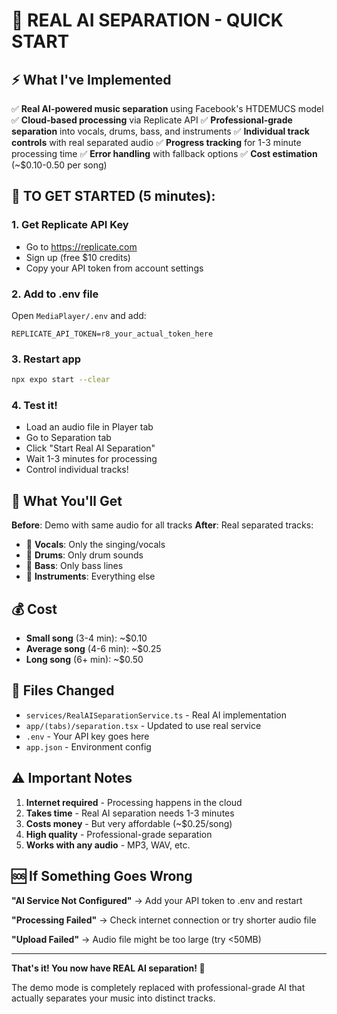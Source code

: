 # 🎵 REAL AI SEPARATION - QUICK START

## ⚡ What I've Implemented

✅ **Real AI-powered music separation** using Facebook's HTDEMUCS model
✅ **Cloud-based processing** via Replicate API
✅ **Professional-grade separation** into vocals, drums, bass, and instruments
✅ **Individual track controls** with real separated audio
✅ **Progress tracking** for 1-3 minute processing time
✅ **Error handling** with fallback options
✅ **Cost estimation** (~$0.10-0.50 per song)

## 🚀 TO GET STARTED (5 minutes):

### 1. Get Replicate API Key

- Go to https://replicate.com
- Sign up (free $10 credits)
- Copy your API token from account settings

### 2. Add to .env file

Open `MediaPlayer/.env` and add:

```
REPLICATE_API_TOKEN=r8_your_actual_token_here
```

### 3. Restart app

```bash
npx expo start --clear
```

### 4. Test it!

- Load an audio file in Player tab
- Go to Separation tab
- Click "Start Real AI Separation"
- Wait 1-3 minutes for processing
- Control individual tracks!

## 🎯 What You'll Get

**Before**: Demo with same audio for all tracks
**After**: Real separated tracks:

- 🎤 **Vocals**: Only the singing/vocals
- 🥁 **Drums**: Only drum sounds
- 🎸 **Bass**: Only bass lines
- 🎹 **Instruments**: Everything else

## 💰 Cost

- **Small song** (3-4 min): ~$0.10
- **Average song** (4-6 min): ~$0.25
- **Long song** (6+ min): ~$0.50

## 🔧 Files Changed

- `services/RealAISeparationService.ts` - Real AI implementation
- `app/(tabs)/separation.tsx` - Updated to use real service
- `.env` - Your API key goes here
- `app.json` - Environment config

## ⚠️ Important Notes

1. **Internet required** - Processing happens in the cloud
2. **Takes time** - Real AI separation needs 1-3 minutes
3. **Costs money** - But very affordable (~$0.25/song)
4. **High quality** - Professional-grade separation
5. **Works with any audio** - MP3, WAV, etc.

## 🆘 If Something Goes Wrong

**"AI Service Not Configured"**
→ Add your API token to .env and restart

**"Processing Failed"**
→ Check internet connection or try shorter audio file

**"Upload Failed"**
→ Audio file might be too large (try <50MB)

---

**That's it! You now have REAL AI separation! 🎉**

The demo mode is completely replaced with professional-grade AI that actually separates your music into distinct tracks.
